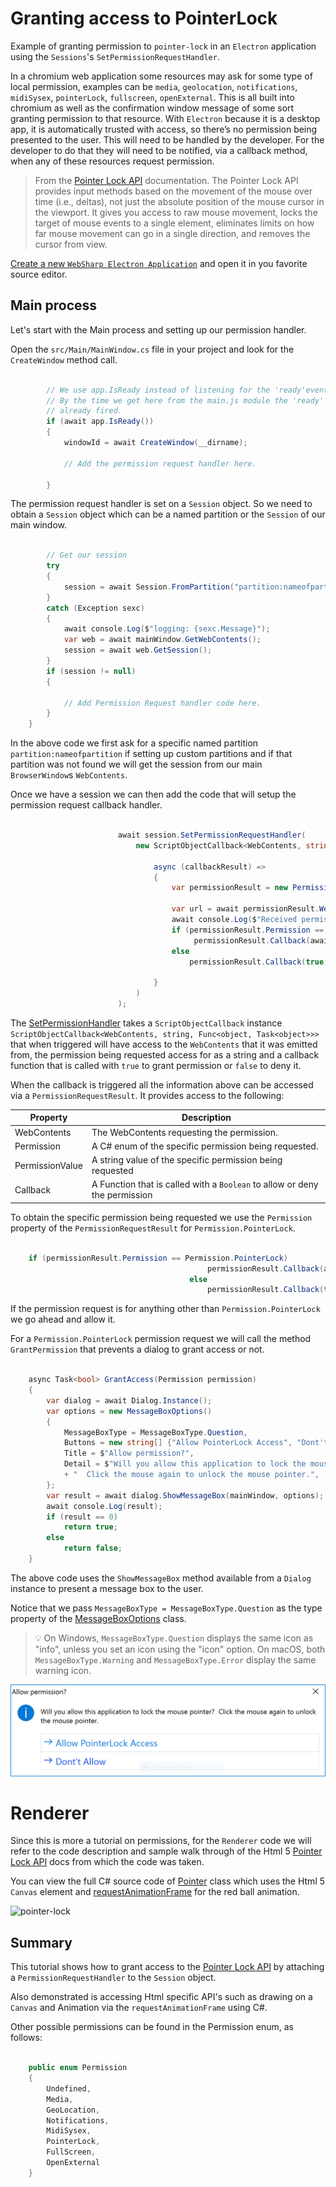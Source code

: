 # Granting access to PointerLock

Example of granting permission to `pointer-lock` in an `Electron` application using the `Sessions`'s `SetPermissionRequestHandler`.

In a chromium web application some resources may ask for some type of local permission, examples can be `media`, `geolocation`, `notifications`, `midiSysex`, `pointerLock`, `fullscreen`, `openExternal`.  This is all built into chromium as well as the confirmation window message of some sort granting permission to that resource.  With `Electron` because it is a desktop app, it is automatically trusted with access, so there’s no permission being presented to the user.  This will need to be handled by the developer.  For the developer to do that they will need to be notified, via a callback method, when any of these resources request permission. 

> From the [Pointer Lock API](https://developer.mozilla.org/en-US/docs/Web/API/Pointer_Lock_API) documentation.  The Pointer Lock API provides input methods based on the movement of the mouse over time (i.e., deltas), not just the absolute position of the mouse cursor in the viewport. It gives you access to raw mouse movement, locks the target of mouse events to a single element, eliminates limits on how far mouse movement can go in a single direction, and removes the cursor from view.

[Create a new `WebSharp Electron Application`](https://github.com/xamarin/WebSharp/blob/master/docs/getting-started/getting-started-websharp-electron-application.md#generate-a-websharp-electron-application) and open it in you favorite source editor.  

## Main process

Let's start with the Main process and setting up our permission handler.

Open the `src/Main/MainWindow.cs` file in your project and look for the `CreateWindow` method call.

```cs

        // We use app.IsReady instead of listening for the 'ready'event.
        // By the time we get here from the main.js module the 'ready' event has
        // already fired.
        if (await app.IsReady())
        {
            windowId = await CreateWindow(__dirname);

            // Add the permission request handler here.
            
        }

```

The permission request handler is set on a `Session` object.  So we need to obtain a `Session` object which can be a named partition or the `Session` of our main window.

```cs

        // Get our session
        try
        {
            session = await Session.FromPartition("partition:nameofpartition");
        }
        catch (Exception sexc)
        {
            await console.Log($"logging: {sexc.Message}");
            var web = await mainWindow.GetWebContents();
            session = await web.GetSession();
        }
        if (session != null)
        {

            // Add Permission Request handler code here.
        }
    }

```

In the above code we first ask for a specific named partition `partition:nameofpartition` if setting up custom partitions and if that partition was not found we will get the session from our main `BrowserWindow`s `WebContents`.

Once we have a session we can then add the code that will setup the permission request callback handler.

```cs

                        await session.SetPermissionRequestHandler(
                            new ScriptObjectCallback<WebContents, string, Func<object, Task<object>>>(

                                async (callbackResult) =>
                                {
                                    var permissionResult = new PermissionRequestResult(callbackResult);

                                    var url = await permissionResult.WebContents.GetURL();
                                    await console.Log($"Received permission request from {url} for access to \"{permissionResult.Permission}\".");
                                    if (permissionResult.Permission == Permission.PointerLock)
                                         permissionResult.Callback(await GrantAccess(permissionResult.Permission));
                                    else
                                        permissionResult.Callback(true);
                                    
                                }
                            )
                        );


```

The [SetPermissionHandler](https://electron.atom.io/docs/api/session/#sessetpermissionrequesthandlerhandler) takes a `ScriptObjectCallback` instance `ScriptObjectCallback<WebContents, string, Func<object, Task<object>>>` that when triggered will have access to the `WebContents` that it was emitted from, the permission being requested access for as a string and a callback function that is called with `true` to grant permission or `false` to deny it.

When the callback is triggered all the information above can be accessed via a `PermissionRequestResult`.  It provides access to the following:

| Property | Description |
| --- | --- |
| WebContents | The WebContents requesting the permission. |
| Permission | A C# enum of the specific permission being requested. |
| PermissionValue | A string value of the specific permission being requested |
| Callback | A Function that is called with a `Boolean` to allow or deny the permission |

To obtain the specific permission being requested we use the `Permission` property of the `PermissionRequestResult` for `Permission.PointerLock`.

```cs

    if (permissionResult.Permission == Permission.PointerLock)
                                            permissionResult.Callback(await GrantAccess(permissionResult.Permission));
                                        else
                                            permissionResult.Callback(true);

```

If the permission request is for anything other than `Permission.PointerLock` we go ahead and allow it.

For a `Permission.PointerLock` permission request we will call the method `GrantPermission` that prevents a dialog to grant access or not.

```cs

    async Task<bool> GrantAccess(Permission permission)
    {
        var dialog = await Dialog.Instance();
        var options = new MessageBoxOptions() 
        {
            MessageBoxType = MessageBoxType.Question,
            Buttons = new string[] {"Allow PointerLock Access", "Dont't Allow"},
            Title = $"Allow permission?",
            Detail = $"Will you allow this application to lock the mouse pointer?"
            + "  Click the mouse again to unlock the mouse pointer.",
        };
        var result = await dialog.ShowMessageBox(mainWindow, options);
        await console.Log(result);
        if (result == 0)
            return true;
        else
            return false;
    }


```

The above code uses the `ShowMessageBox` method available from a `Dialog` instance to present a message box to the user.

Notice that we pass `MessageBoxType = MessageBoxType.Question` as the type property of the [MessageBoxOptions](https://electron.atom.io/docs/api/dialog/#dialogshowmessageboxbrowserwindow-options-callback) class.  

> :bulb: On Windows, `MessageBoxType.Question` displays the same icon as "info", unless you set an icon using the "icon" option. On macOS, both `MessageBoxType.Warning` and `MessageBoxType.Error` display the same warning icon.

![messagebox](images/messagebox.png)


# Renderer

Since this is more a tutorial on permissions, for the `Renderer` code we will refer to the code description and sample walk through of the Html 5 [Pointer Lock API](https://developer.mozilla.org/en-US/docs/Web/API/Pointer_Lock_API) docs from which the code was taken.

You can view the full C# source code of [Pointer](./src/Pointer/Pointer.cs) class which uses the Html 5 `Canvas` element and [requestAnimationFrame](https://developer.mozilla.org/en-US/docs/Web/API/window/requestAnimationFrame) for the red ball animation.


![pointer-lock](images/pointer-lock.gif)

## Summary

This tutorial shows how to grant access to the [Pointer Lock API](https://developer.mozilla.org/en-US/docs/Web/API/Pointer_Lock_API) by attaching a `PermissionRequestHandler` to the `Session` object.  

Also demonstrated is accessing Html specific API's such as drawing on a `Canvas` and Animation via the `requestAnimationFrame` using C#.

Other possible permissions can be found in the Permission enum, as follows:

```cs

    public enum Permission
    {
        Undefined,
        Media,
        GeoLocation,
        Notifications,
        MidiSysex,
        PointerLock,
        FullScreen,
        OpenExternal
    }

```

